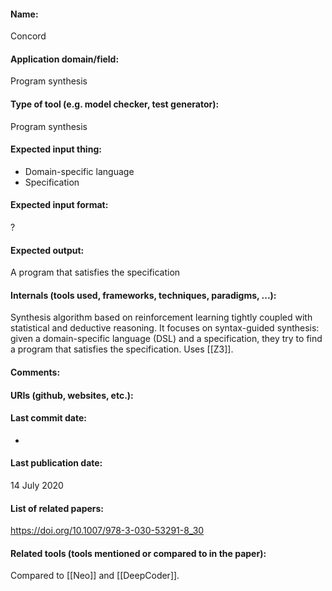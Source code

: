 #### Name:
Concord

#### Application domain/field:
Program synthesis

#### Type of tool (e.g. model checker, test generator):
Program synthesis

#### Expected input thing:
- Domain-specific language
- Specification

#### Expected input format:
?

#### Expected output:
A program that satisfies the specification

#### Internals (tools used, frameworks, techniques, paradigms, ...):
Synthesis algorithm based on reinforcement learning tightly coupled with statistical and deductive reasoning.
It focuses on syntax-guided synthesis: given a domain-specific language (DSL) and a specification, they try to find a program that satisfies the specification.
Uses [[Z3]].

#### Comments:

#### URIs (github, websites, etc.):

#### Last commit date:
-

#### Last publication date:
14 July 2020

#### List of related papers:
https://doi.org/10.1007/978-3-030-53291-8_30

#### Related tools (tools mentioned or compared to in the paper):
Compared to [[Neo]] and [[DeepCoder]].
